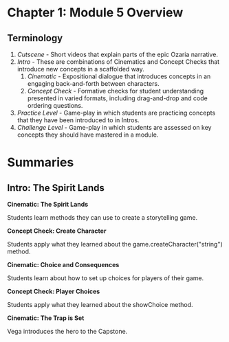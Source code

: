 # Chapter 1: Module 5 Overview

## **Terminology**

1. _Cutscene_ - Short videos that explain parts of the epic Ozaria narrative.
1. _Intro_ - These are combinations of Cinematics and Concept Checks that introduce new concepts in a scaffolded way. 
    1. _Cinematic_ - Expositional dialogue that introduces concepts in an engaging back-and-forth between characters.
    1. _Concept Check_ - Formative checks for student understanding presented in varied formats, including drag-and-drop and code ordering questions.
1. _Practice Level_ - Game-play in which students are practicing concepts that they have been introduced to in Intros.
1. _Challenge Level_ - Game-play in which students are assessed on key concepts they should have mastered in a module.

# Summaries

## Intro: The Spirit Lands

**Cinematic: The Spirit Lands**

Students learn methods they can use to create a storytelling game.

**Concept Check: Create Character**

Students apply what they learned about the game.createCharacter(&quot;string&quot;) method.

**Cinematic: Choice and Consequences**

Students learn about how to set up choices for players of their game.

**Concept Check: Player Choices**

Students apply what they learned about the showChoice method.

**Cinematic: The Trap is Set**

Vega introduces the hero to the Capstone.
